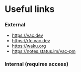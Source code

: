 
# Useful links

### External

- https://vac.dev
- https://rfc.vac.dev
- https://waku.org
- https://notes.status.im/vac-pm

### Internal (requires access)

